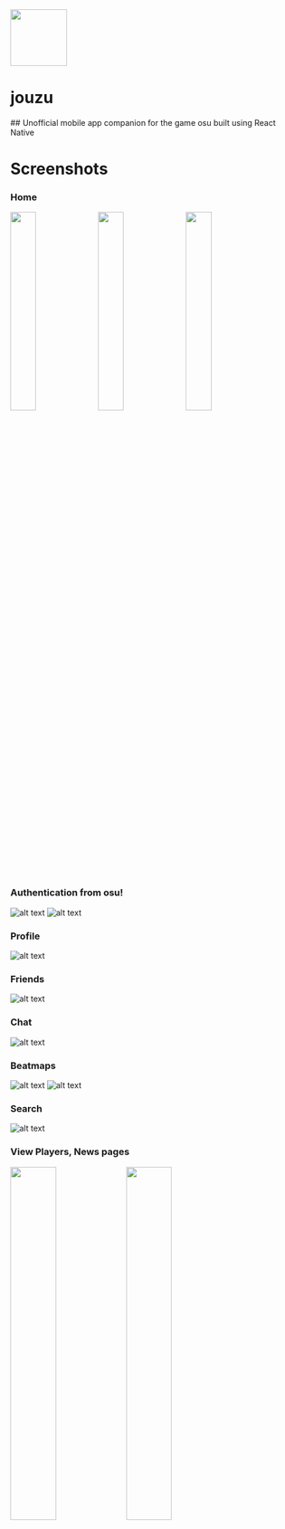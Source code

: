 <img src="https://github.com/josephbinoy/jouzu/blob/main/assets/icon.png" height="100px" width="100px">
<h1>jouzu</h1>
## Unofficial mobile app companion for the game osu built using React Native

# Screenshots
### Home
<a ><img src="https://github.com/josephbinoy/jouzu/blob/main/assets/Screenshots/home.jpeg?" width="30%" ></a>
<a ><img src="https://github.com/josephbinoy/jouzu/blob/main/assets/Screenshots/rankings.jpeg?" width="30%"></a>
<a ><img src="https://github.com/josephbinoy/jouzu/blob/main/assets/Screenshots/community.jpeg?" width="30%" ></a>


### Authentication from osu!
![alt text](https://github.com/josephbinoy/jouzu/blob/main/assets/Screenshots/login.jpeg)
![alt text](https://github.com/josephbinoy/jouzu/blob/main/assets/Screenshots/auth.jpeg)


### Profile
![alt text](https://github.com/josephbinoy/jouzu/blob/main/assets/Screenshots/profile.jpeg)


### Friends
![alt text](https://github.com/josephbinoy/jouzu/blob/main/assets/Screenshots/friends.jpeg)


### Chat
![alt text](https://github.com/josephbinoy/jouzu/blob/main/assets/Screenshots/chat.jpeg)


### Beatmaps
![alt text](https://github.com/josephbinoy/jouzu/blob/main/assets/Screenshots/beatmaps_listing.jpeg)
![alt text](https://github.com/josephbinoy/jouzu/blob/main/assets/Screenshots/beatmap.jpeg)


### Search
![alt text](https://github.com/josephbinoy/jouzu/blob/main/assets/Screenshots/search.jpeg)


### View Players, News pages
<a ><img src="https://github.com/josephbinoy/jouzu/blob/main/assets/Screenshots/players.jpeg" align="left" width="40%" ></a>
<a ><img src="https://github.com/josephbinoy/jouzu/blob/main/assets/Screenshots/news.jpeg" align="left" width="40%" ></a>
